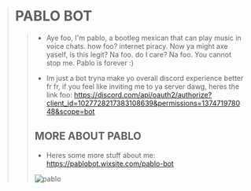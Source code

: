 ># **PABLO BOT**
>
>>* Aye foo, I'm pablo, a bootleg mexican that can play music in voice chats. how foo? internet piracy. Now ya might axe yaself, is this legit? Na foo. do I care? Na foo. You cannot stop me. Pablo is forever :)
>>
>>* Im just a bot tryna make yo overall discord experience better fr fr, if you feel like inviting me to ya server dawg, heres the link foo: https://discord.com/api/oauth2/authorize?client_id=1027728217383108639&permissions=137471978048&scope=bot
>>## **MORE ABOUT PABLO**
>>* Heres some more stuff about me: 
>>https://pablobot.wixsite.com/pablo-bot
>>
>>
>>![pablo](https://user-images.githubusercontent.com/115442104/195240622-7511fa28-5642-4095-903a-9aeb682d8eec.jpg)
